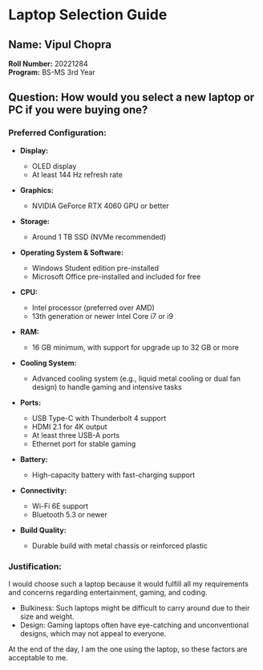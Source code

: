 # Laptop Selection Guide

## Name: Vipul Chopra
**Roll Number:** 20221284  
**Program:** BS-MS 3rd Year

## Question: How would you select a new laptop or PC if you were buying one?

### Preferred Configuration:

- **Display:**
  - OLED display
  - At least 144 Hz refresh rate

- **Graphics:**
  - NVIDIA GeForce RTX 4060 GPU or better

- **Storage:**
  - Around 1 TB SSD (NVMe recommended)

- **Operating System & Software:**
  - Windows Student edition pre-installed
  - Microsoft Office pre-installed and included for free

- **CPU:**
  - Intel processor (preferred over AMD)
  - 13th generation or newer Intel Core i7 or i9

- **RAM:**
  - 16 GB minimum, with support for upgrade up to 32 GB or more

- **Cooling System:**
  - Advanced cooling system (e.g., liquid metal cooling or dual fan design) to handle gaming and intensive tasks

- **Ports:**
  - USB Type-C with Thunderbolt 4 support
  - HDMI 2.1 for 4K output
  - At least three USB-A ports
  - Ethernet port for stable gaming

- **Battery:**
  - High-capacity battery with fast-charging support

- **Connectivity:**
  - Wi-Fi 6E support
  - Bluetooth 5.3 or newer

- **Build Quality:**
  - Durable build with metal chassis or reinforced plastic

### Justification:
I would choose such a laptop because it would fulfill all my requirements and concerns regarding entertainment, gaming, and coding. 
- Bulkiness: Such laptops might be difficult to carry around due to their size and weight.
- Design: Gaming laptops often have eye-catching and unconventional designs, which may not appeal to everyone. 

At the end of the day, I am the one using the laptop, so these factors are acceptable to me.
